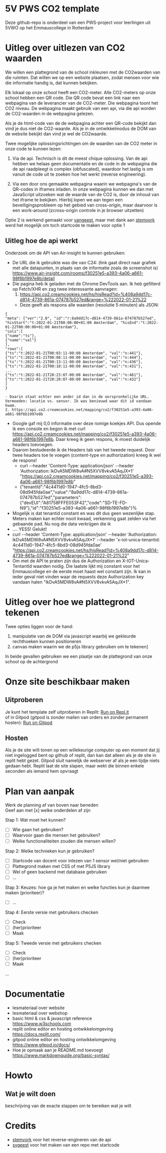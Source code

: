 # 5V PWS CO2 template
Deze github-repo is onderdeel van een PWS-project voor leerlingen uit 5VWO op het Emmauscollege in Rotterdam

# Uitleg over uitlezen van CO2 waarden
We willen een plattegrond van de school inkleuren met de CO2waarden van die ruimten. Dat willen we op een website plaatsen, zodat mensen voor wie die informatie handig is, dat kunnen bekijken.

Elk lokaal op onze school heeft een CO2-meter. Alle CO2-meters op onze school hebben een QR code.
Die QR code bevat een link naar een webpagina van de leverancier van de CO2-meter.
Die webpagina toont het CO2 niveau.
De webpagina maakt gebruik van een api, via die api worden de CO2-waarden in de webpagina gelezen. 

Als je de html-code van de de webpagina achter een QR-code bekijkt dan vind je dus niet de CO2-waarde. Als je in de ontwikkelmodus de DOM van de website bekijkt dan vind je wel de CO2waarde.

Twee mogelijke oplossingsrichtingen om de waarden van de CO2 meter in onze code te kunnen lezen:
1. Via de api. Technisch is dit de meest chique oplossing. Van de api hebben we helaas geen documentatie en de code in de webpagina die de api raadpleegt is complex (obfuscated), waardoor het lastig is om vanuit de code uit te zoeken hoe het werkt (reverse engineering).

2. Via een door ons gemaakte webpagina waarin we webpagina's van de QR-codes in iframes inladen.
In onze webpagina kunnen we dan met JavaScript uitzoeken wat de waarde van de CO2 is, door de inhoud van het iframe te bekijken.
Hierbij lopen we aan tegen een beveiligingsprobleem op het gebied van cross-origin, maar daarvoor is een work-around (zcross-origin controle in je browser uitzetten)

Optie 2 is werkend gemaakt voor [vangeest](https://github.com/vangeest), maar met dank aan [stemvork](https://github.com/stemvork) werd het mogelijk om toch startcode te maken voor optie 1

## Uitleg hoe de api werkt
Onderzoek om de API van Air-insight te kunnen gebruiken:
- De URL die ik gebruikte was die van C24: (link gaat direct naar grafiek met alle datapunten, in plaats van de informatie zoals de screenshot is) https://www.air-insight.com/rooms/f30251e5-a393-4a06-a661-98f6b1997e8b/detail
- Die pagina heb ik geladen met de Chrome DevTools aan. Ik heb gefilterd op Fetch/XHR en zag twee interessante aanvragen:
    1. https://api.co2.creamcookies.net/hs/hisRead?id=%408a9dd17c-d814-4739-861a-074787b527ed&range=%222022-01-21%22
    - Deze geeft als respons alle waarden (resolutie 5 minuten) als JSON:

```
{
"meta": {"ver":"2.0", "id":"r:8a9dd17c-d814-4739-861a-074787b527ed", "hisStart":"t:2022-01-21T00:00:00+01:00 Amsterdam", "hisEnd":"t:2022-01-22T00:00:00+01:00 Amsterdam"},
"cols":[
{"name":"ts"},
{"name":"val"}
],
"rows":[
{"ts":"t:2022-01-21T00:03:11-00:00 Amsterdam", "val":"n:441"},
{"ts":"t:2022-01-21T00:08:11-00:00 Amsterdam", "val":"n:444"},
{"ts":"t:2022-01-21T00:13:11-00:00 Amsterdam", "val":"n:436"},
{"ts":"t:2022-01-21T00:18:11-00:00 Amsterdam", "val":"n:431"},
...
{"ts":"t:2022-01-21T20:23:07-00:00 Amsterdam", "val":"n:461"},
{"ts":"t:2022-01-21T20:28:07-00:00 Amsterdam", "val":"n:432"}
]
}
```

    - Daarin staat echter een ander id dan in de oorspronkelijke URL. Vermoeden: locatie vs. sensor. Ik was benieuwd waar dit id vandaan kwam.
    2. https://api.co2.creamcookies.net/mapping/co2/f30251e5-a393-4a06-a661-98f6b1997e8b
- Google gaf mij 0,0 informatie over deze romige koekjes API. Dus opende ik een console en begon ik met curl https://api.co2.creamcookies.net/mapping/co2/f30251e5-a393-4a06-a661-98f6b1997e8b. Daar kreeg ik geen respons, ik moest duidelijk headers toevoegen.
- Daarom bestudeerde ik de Headers tab van het tweede request. Door twee headers toe te voegen (content-type en authorization) kreeg ik wel de respons!
    - curl --header 'Content-Type: application/json' --header 'Authorization: lkDvA5MDW8vA#N5XVV8vkvA5AqJX*1' "https://api.co2.creamcookies.net/mapping/co2/f30251e5-a393-4a06-a661-98f6b1997e8b"
    - {"tenantId":"4c4411d0-1947-4fc5-8bd3-08d945fda0ae","value":"8a9dd17c-d814-4739-861a-074787b527ed","parameters":{"devEUI":"A81758FFFE053F42","code":"SD-TE-FD-N9"},"id":"f30251e5-a393-4a06-a661-98f6b1997e8b"}%
- Mogelijk is dat tenantid constant en was dit dus geen wezenlijke stap. Meters maken kan echter nooit kwaad, verkenning gaat zelden via het gebaande pad. Nu nog die data verkrijgen die ik 
- .... YESS! Gelukt!
- curl --header 'Content-Type: application/json' --header 'Authorization: lkDvA5MDW8vA#N5XVV8vkvA5AqJX*1' --header 'x-iot-unica-tenantid: 4c4411d0-1947-4fc5-8bd3-08d945fda0ae' "https://api.co2.creamcookies.net/hs/hisRead?id=%408a9dd17c-d814-4739-861a-074787b527ed&range=%222022-01-21%22"
- Om met de API te praten zijn dus de Authorization en X-IOT-Unica-TentantId waarden nodig. Die laatste lijkt mij constant voor het Emmauscollege en de eerste moet haast wel constant zijn. Ik kan in ieder geval niet vinden waar de requests deze Authorization key vandaan halen "lkDvA5MDW8vA#N5XVV8vkvA5AqJX*1".

# Uitleg over hoe we plattegrond tekenen
Twee opties liggen voor de hand:
1. manipulatie van de DOM via javascript waarbij we gekleurde rechthoeken kunnen positioneren
2. canvas maken waarin we de p5js library gebruiken om te tekenen]

In beide gevallen gebruiken we een plaatje van de plattegrond van onze school op de achtergrond

# Onze site beschikbaar maken

## Uitproberen
Je kunt het template zelf uitproberen in Replit: 
[Run on Repl.it](https://replit.com/github/svgeest/2122-5V-PWS-CO2) <br>
of in Gitpod (gitpod is zonder mailen van orders en zonder permanent hosten):
[Run on Gitpod](https://gitpod.io/#https://github.com/svgeest/2122-5V-PWS-CO2)

## Hosten
Als je de site wilt tonen op een willekeurige computer op een moment dat jij niet ingelogged bent op github of replit, dan kan dat alleen als je de site in replit hebt gezet. Gitpod sluit namelijk de webserver af als je een tijdje niets gedaan hebt. Replit laat de site slapen, maar wekt die binnen enkele seconden als iemand hem opvraagt

# Plan van aanpak
Werk de planning af van boven naar beneden<br>
Geef aan met [x] welke onderdelen af zijn

Stap 1: Wat moet het kunnen? 
- [ ] Wie gaan het gebruiken?
- [ ] Waarvoor gaan die mensen het gebruiken?
- [ ] Welke functionaliteiten zouden die mensen willen?

Stap 2: Welke technieken kun je gebruiken?
- [ ] Startcode van docent voor inlezen van 1 sensor wel/niet gebruiken 
- [ ] Plattegrond maken met CSS of met P5JS library
- [ ] Wel of geen backend met database gebruiken
- [ ] ...

Stap 3: Keuzes: hoe ga je het maken en welke functies kun je daarmee maken (prioriteer)? 
- [ ] ...

Stap 4: Eerste versie met gebruikers checken
- [ ] Check
- [ ] (her)prioriteer
- [ ] Maak

Stap 5: Tweede versie met gebruikers checken
- [ ] Check
- [ ] (her)prioriteer
- [ ] Maak

...

# Documentatie 
* lesmateriaal over website
* lesmateriaal over webshop
* basic html & css & javascript reference <br>
https://www.w3schools.com
* replit online editor en hosting ontwikkelomgeving <br>
https://docs.replit.com/
* gitpod online editor en hosting ontwikkelomgeving <br>
https://www.gitpod.io/docs/
* Hoe je opmaak aan je README.md toevoegt <br>
https://www.markdownguide.org/basic-syntax/

# Howto 

## Wat je wilt doen
beschrijving van de exacte stappen om te bereiken wat je wilt

# Credits
- [stemvork](https://github.com/stemvork) voor het reverse-engineren van de api
- [svgeest](https://github.com/vangeest) voor het maken van een repo met startcode




